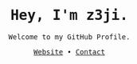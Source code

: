<div align="center">

  <h1><samp>Hey, I'm z3ji.</samp></h1>
  
  <samp>Welcome to my GitHub Profile.</samp>
  
  <samp>[Website](https://z3ji.github.io) •
  [Contact](mailto:z3ji@proton.me)</samp>
  
</div>
<!--
<div>
  <p align="center">
    <br>
    <a href="https://github.com/z3ji?tab=repositories" target="_blank"><img alt="NixOS" src="https://img.shields.io/badge/NixOS Enjoyer-3559a1?style=flat-square&logo=NixOS&logoColor=%23b3deff"></a>
    <br>
    <a href="https://github.com/z3ji?tab=repositories" target="_blank"><img alt="ZSH" src="https://img.shields.io/badge/ZSH script kiddie-121011?style=flat-square&logo=gnu-bash&logoColor=white"></a>
    <a href="https://github.com/z3ji?tab=repositories" target="_blank"><img alt="Python" src="https://img.shields.io/badge/Python guesser-3670A0?style=flat-square&logo=python&logoColor=white"></a>
  </samp></p>
</div>
